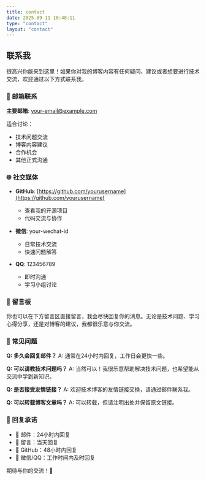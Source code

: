 ```yaml
---
title: contact
date: 2025-09-11 10:48:11
type: "contact"
layout: "contact"
---
```


## 联系我

很高兴你能来到这里！如果你对我的博客内容有任何疑问、建议或者想要进行技术交流，欢迎通过以下方式联系我。

### 📧 邮箱联系

**主要邮箱**: your-email@example.com

适合讨论：
- 技术问题交流
- 博客内容建议
- 合作机会
- 其他正式沟通

### 🌐 社交媒体

- **GitHub**: [https://github.com/yourusername](https://github.com/yourusername)
  - 查看我的开源项目
  - 代码交流与协作

- **微信**: your-wechat-id
  - 日常技术交流
  - 快速问题解答

- **QQ**: 123456789
  - 即时沟通
  - 学习小组讨论

### 💬 留言板

你也可以在下方留言区直接留言，我会尽快回复你的消息。无论是技术问题、学习心得分享，还是对博客的建议，我都很乐意与你交流。

### 📝 常见问题

**Q: 多久会回复邮件？**
A: 通常在24小时内回复，工作日会更快一些。

**Q: 可以请教技术问题吗？**
A: 当然可以！我很乐意帮助解决技术问题，也希望能从交流中学到新知识。

**Q: 是否接受友情链接？**
A: 欢迎技术博客的友情链接交换，请通过邮件联系我。

**Q: 可以转载博客文章吗？**
A: 可以转载，但请注明出处并保留原文链接。

### 🎯 回复承诺

- 📧 邮件：24小时内回复
- 💬 留言：当天回复
- 🐙 GitHub：48小时内回复
- 📱 微信/QQ：工作时间内及时回复

期待与你的交流！🤝
